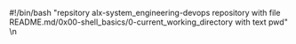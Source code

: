 #!/bin/bash
"repsitory alx-system_engineering-devops repository with file README.md/0x00-shell_basics/0-current_working_directory with text pwd" \n
